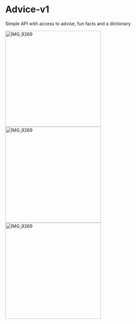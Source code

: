 # Advice-v1
Simple API with access to advise, fun facts and a dictionary 

<img src="https://github.com/nick-pompea/Advice-v1/assets/123673749/b6590f7e-3a13-456d-945b-172ea8c46fb9" width="300" alt="IMG_9269">
<img src="https://github.com/nick-pompea/Advice-v1/assets/123673749/2a285f4f-bee8-4f32-8cf7-74faffd50d24" width="300" alt="IMG_9269">
<img src="https://github.com/nick-pompea/Advice-v1/assets/123673749/66f86c03-68f7-4f90-8897-b000bd29a026" width="300" alt="IMG_9269">
